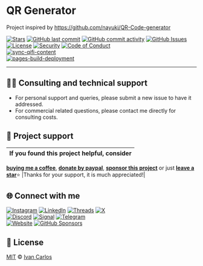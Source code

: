 # QR Generator
Project inspired by https://github.com/nayuki/QR-Code-generator

[![Stars](https://img.shields.io/github/stars/ivancarlosti/awssesconverter?label=⭐%20Stars&color=gold&style=flat)](https://github.com/ivancarlosti/awssesconverter/stargazers)
[![GitHub last commit](https://img.shields.io/github/last-commit/ivancarlosti/awssesconverter?label=Last%20Commit)](https://github.com/ivancarlosti/awssesconverter/commits)
[![GitHub commit activity](https://img.shields.io/github/commit-activity/m/ivancarlosti/awssesconverter?label=Activity)](https://github.com/ivancarlosti/awssesconverter/pulse)
[![GitHub Issues](https://img.shields.io/github/issues/ivancarlosti/awssesconverter?label=Issues&color=orange)](https://github.com/ivancarlosti/awssesconverter/issues)  
[![License](https://img.shields.io/github/license/ivancarlosti/awssesconverter?label=License)](LICENSE)
[![Security](https://img.shields.io/badge/Security-View%20Here-purple)](https://github.com/ivancarlosti/awssesconverter/security)
[![Code of Conduct](https://img.shields.io/badge/Code%20of%20Conduct-1.4-4baaaa)](https://github.com/ivancarlosti/awssesconverter/tree/main?tab=coc-ov-file)  
[![sync-qifi-content](https://github.com/ivancarlosti/awssesconverter/actions/workflows/sync-qifi-content.yml/badge.svg)](https://github.com/ivancarlosti/awssesconverter/actions/workflows/sync-qifi-content.yml)  
[![pages-build-deployment](https://github.com/ivancarlosti/awssesconverter/actions/workflows/pages/pages-build-deployment/badge.svg)](https://github.com/ivancarlosti/awssesconverter/actions/workflows/pages/pages-build-deployment)

---

## 🧑‍💻 Consulting and technical support
* For personal support and queries, please submit a new issue to have it addressed.
* For commercial related questions, please contact me directly for consulting costs. 

## 🩷 Project support
| If you found this project helpful, consider |
| :---: |
[**buying me a coffee**][buymeacoffee], [**donate by paypal**][paypal], [**sponsor this project**][sponsor] or just [**leave a star**](../..)⭐
|Thanks for your support, it is much appreciated!|

## 🌐 Connect with me
[![Instagram](https://img.shields.io/badge/Instagram-@ivancarlos-E4405F)](https://instagram.com/ivancarlos)
[![LinkedIn](https://img.shields.io/badge/LinkedIn-@ivancarlos-0077B5)](https://www.linkedin.com/in/ivancarlos)
[![Threads](https://img.shields.io/badge/Threads-@ivancarlos-808080)](https://threads.net/@ivancarlos)
[![X](https://img.shields.io/badge/X-@ivancarlos-000000)](https://x.com/ivancarlos)  
[![Discord](https://img.shields.io/badge/Discord-@ivancarlos.me-5865F2)](https://discord.com/users/ivancarlos.me)
[![Signal](https://img.shields.io/badge/Signal-@ivancarlos.01-2592E9)](https://icc.gg/-signal)
[![Telegram](https://img.shields.io/badge/Telegram-@ivancarlos-26A5E4)](https://t.me/ivancarlos)  
[![Website](https://img.shields.io/badge/Website-ivancarlos.me-FF6B6B)](https://ivancarlos.me)
[![GitHub Sponsors](https://img.shields.io/github/sponsors/ivancarlosti?label=GitHub%20Sponsors&color=ffc0cb)][sponsor]

## 📃 License
[MIT](LICENSE) © [Ivan Carlos][ivancarlos]

[cc]: https://docs.github.com/en/communities/setting-up-your-project-for-healthy-contributions/adding-a-code-of-conduct-to-your-project
[contributing]: https://docs.github.com/en/articles/setting-guidelines-for-repository-contributors
[security]: https://docs.github.com/en/code-security/getting-started/adding-a-security-policy-to-your-repository
[support]: https://docs.github.com/en/articles/adding-support-resources-to-your-project
[it]: https://docs.github.com/en/communities/using-templates-to-encourage-useful-issues-and-pull-requests/configuring-issue-templates-for-your-repository#configuring-the-template-chooser
[prt]: https://docs.github.com/en/communities/using-templates-to-encourage-useful-issues-and-pull-requests/creating-a-pull-request-template-for-your-repository
[funding]: https://docs.github.com/en/articles/displaying-a-sponsor-button-in-your-repository
[ivancarlos]: https://ivancarlos.me
[buymeacoffee]: https://www.buymeacoffee.com/ivancarlos
[paypal]: https://icc.gg/donate
[sponsor]: https://github.com/sponsors/ivancarlosti
